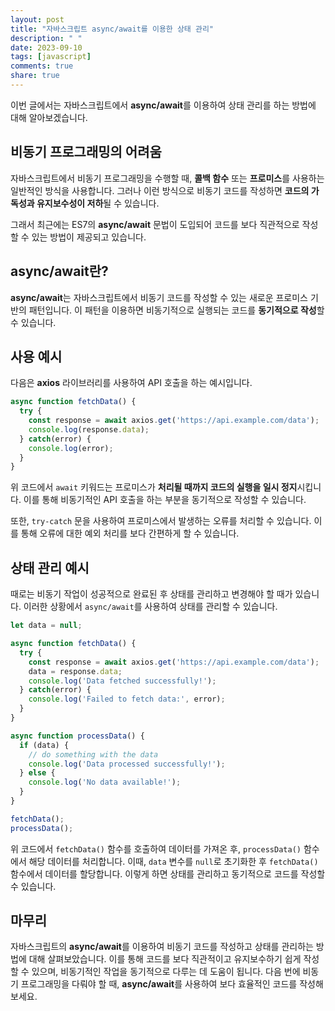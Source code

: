 ```yaml
---
layout: post
title: "자바스크립트 async/await를 이용한 상태 관리"
description: " "
date: 2023-09-10
tags: [javascript]
comments: true
share: true
---
```


이번 글에서는 자바스크립트에서 **async/await**를 이용하여 상태 관리를 하는 방법에 대해 알아보겠습니다. 

## 비동기 프로그래밍의 어려움

자바스크립트에서 비동기 프로그래밍을 수행할 때, **콜백 함수** 또는 **프로미스**를 사용하는 일반적인 방식을 사용합니다. 그러나 이런 방식으로 비동기 코드를 작성하면 **코드의 가독성과 유지보수성이 저하**될 수 있습니다. 

그래서 최근에는 ES7의 **async/await** 문법이 도입되어 코드를 보다 직관적으로 작성할 수 있는 방법이 제공되고 있습니다. 

## async/await란?

**async/await**는 자바스크립트에서 비동기 코드를 작성할 수 있는 새로운 프로미스 기반의 패턴입니다. 이 패턴을 이용하면 비동기적으로 실행되는 코드를 **동기적으로 작성**할 수 있습니다. 

## 사용 예시

다음은 **axios** 라이브러리를 사용하여 API 호출을 하는 예시입니다.

```javascript
async function fetchData() {
  try {
    const response = await axios.get('https://api.example.com/data');
    console.log(response.data);
  } catch(error) {
    console.log(error);
  }
}
```

위 코드에서 `await` 키워드는 프로미스가 **처리될 때까지 코드의 실행을 일시 정지**시킵니다. 이를 통해 비동기적인 API 호출을 하는 부분을 동기적으로 작성할 수 있습니다.

또한, `try-catch` 문을 사용하여 프로미스에서 발생하는 오류를 처리할 수 있습니다. 이를 통해 오류에 대한 예외 처리를 보다 간편하게 할 수 있습니다.

## 상태 관리 예시

때로는 비동기 작업이 성공적으로 완료된 후 상태를 관리하고 변경해야 할 때가 있습니다. 이러한 상황에서 `async/await`를 사용하여 상태를 관리할 수 있습니다.

```javascript
let data = null;

async function fetchData() {
  try {
    const response = await axios.get('https://api.example.com/data');
    data = response.data;
    console.log('Data fetched successfully!');
  } catch(error) {
    console.log('Failed to fetch data:', error);
  }
}

async function processData() {
  if (data) {
    // do something with the data
    console.log('Data processed successfully!');
  } else {
    console.log('No data available!');
  }
}

fetchData();
processData();
```

위 코드에서 `fetchData()` 함수를 호출하여 데이터를 가져온 후, `processData()` 함수에서 해당 데이터를 처리합니다. 이때, `data` 변수를 `null`로 초기화한 후 `fetchData()` 함수에서 데이터를 할당합니다. 이렇게 하면 상태를 관리하고 동기적으로 코드를 작성할 수 있습니다.

## 마무리

자바스크립트의 **async/await**를 이용하여 비동기 코드를 작성하고 상태를 관리하는 방법에 대해 살펴보았습니다. 이를 통해 코드를 보다 직관적이고 유지보수하기 쉽게 작성할 수 있으며, 비동기적인 작업을 동기적으로 다루는 데 도움이 됩니다. 다음 번에 비동기 프로그래밍을 다뤄야 할 때, **async/await**를 사용하여 보다 효율적인 코드를 작성해보세요.